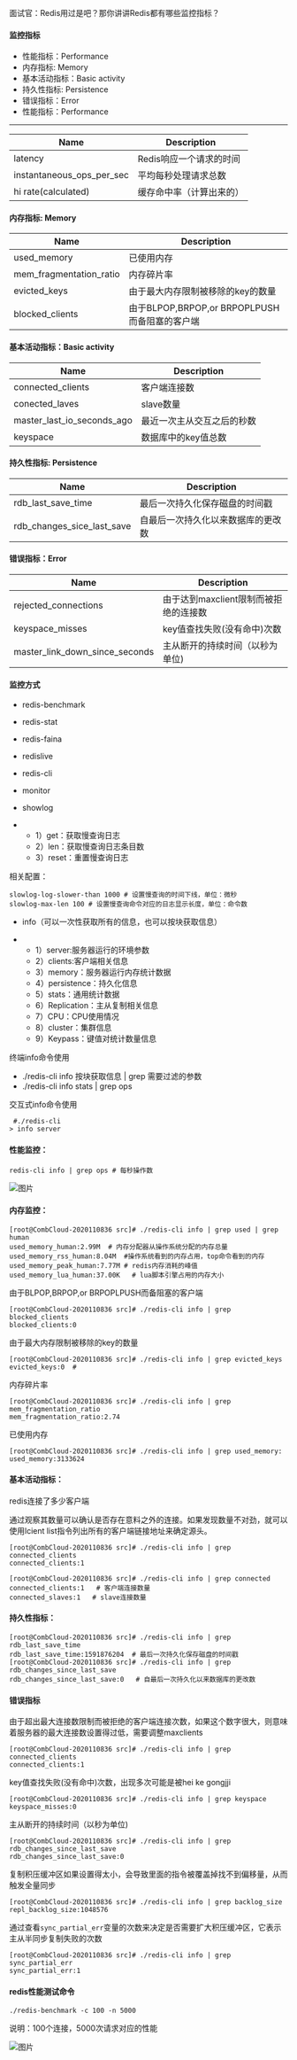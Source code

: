 面试官：Redis用过是吧？那你讲讲Redis都有哪些监控指标？



#### 监控指标

- 性能指标：Performance
- 内存指标: Memory
- 基本活动指标：Basic activity
- 持久性指标: Persistence
- 错误指标：Error
- 性能指标：Performance

------

| Name                      | Description              |
| ------------------------- | ------------------------ |
| latency                   | Redis响应一个请求的时间  |
| instantaneous_ops_per_sec | 平均每秒处理请求总数     |
| hi rate(calculated)       | 缓存命中率（计算出来的） |

#### 内存指标: Memory

| Name                    | Description                                   |
| ----------------------- | --------------------------------------------- |
| used_memory             | 已使用内存                                    |
| mem_fragmentation_ratio | 内存碎片率                                    |
| evicted_keys            | 由于最大内存限制被移除的key的数量             |
| blocked_clients         | 由于BLPOP,BRPOP,or BRPOPLPUSH而备阻塞的客户端 |

#### 基本活动指标：Basic activity

| Name                       | Description                |
| -------------------------- | -------------------------- |
| connected_clients          | 客户端连接数               |
| conected_laves             | slave数量                  |
| master_last_io_seconds_ago | 最近一次主从交互之后的秒数 |
| keyspace                   | 数据库中的key值总数        |

#### 持久性指标: Persistence

| Name                       | Description                        |
| -------------------------- | ---------------------------------- |
| rdb_last_save_time         | 最后一次持久化保存磁盘的时间戳     |
| rdb_changes_sice_last_save | 自最后一次持久化以来数据库的更改数 |

#### 错误指标：Error

| Name                           | Description                           |
| ------------------------------ | ------------------------------------- |
| rejected_connections           | 由于达到maxclient限制而被拒绝的连接数 |
| keyspace_misses                | key值查找失败(没有命中)次数           |
| master_link_down_since_seconds | 主从断开的持续时间（以秒为单位)       |

#### 监控方式

- redis-benchmark

- redis-stat

- redis-faina

- redislive

- redis-cli

- monitor

- showlog

- - 1）get：获取慢查询日志
  - 2）len：获取慢查询日志条目数
  - 3）reset：重置慢查询日志

相关配置：

```
slowlog-log-slower-than 1000 # 设置慢查询的时间下线，单位：微秒
slowlog-max-len 100 # 设置慢查询命令对应的日志显示长度，单位：命令数
```

- info（可以一次性获取所有的信息，也可以按块获取信息）

- - 1）server:服务器运行的环境参数
  - 2）clients:客户端相关信息
  - 3）memory：服务器运行内存统计数据
  - 4）persistence：持久化信息
  - 5）stats：通用统计数据
  - 6）Replication：主从复制相关信息
  - 7）CPU：CPU使用情况
  - 8）cluster：集群信息
  - 9）Keypass：键值对统计数量信息

终端info命令使用

- ./redis-cli info 按块获取信息 | grep 需要过滤的参数
- ./redis-cli info stats | grep ops

交互式info命令使用

```
 #./redis-cli 
> info server
```

#### 性能监控：

```
redis-cli info | grep ops # 每秒操作数
```

![图片](https://mmbiz.qpic.cn/mmbiz_png/8KKrHK5ic6XCuic4B8yY5hI0ic6c4792cMSO1jib7KIn98VzTuP1cgSW2I6OstdIXzJjvndSlDPGpubSuRjQh0WicyA/640?wx_fmt=png&tp=webp&wxfrom=5&wx_lazy=1&wx_co=1)

#### 内存监控：

```
[root@CombCloud-2020110836 src]# ./redis-cli info | grep used | grep human       
used_memory_human:2.99M  # 内存分配器从操作系统分配的内存总量
used_memory_rss_human:8.04M  #操作系统看到的内存占用，top命令看到的内存
used_memory_peak_human:7.77M # redis内存消耗的峰值
used_memory_lua_human:37.00K   # lua脚本引擎占用的内存大小
```

由于BLPOP,BRPOP,or BRPOPLPUSH而备阻塞的客户端

```
[root@CombCloud-2020110836 src]# ./redis-cli info | grep blocked_clients
blocked_clients:0  
```

由于最大内存限制被移除的key的数量

```
[root@CombCloud-2020110836 src]# ./redis-cli info | grep evicted_keys
evicted_keys:0  #
```

内存碎片率

```
[root@CombCloud-2020110836 src]# ./redis-cli info | grep mem_fragmentation_ratio
mem_fragmentation_ratio:2.74 
```

已使用内存

```
[root@CombCloud-2020110836 src]# ./redis-cli info | grep used_memory:
used_memory:3133624  
```

#### 基本活动指标：

redis连接了多少客户端

通过观察其数量可以确认是否存在意料之外的连接。如果发现数量不对劲，就可以使用lcient list指令列出所有的客户端链接地址来确定源头。

```
[root@CombCloud-2020110836 src]# ./redis-cli info | grep connected_clients
connected_clients:1
```

```
[root@CombCloud-2020110836 src]# ./redis-cli info | grep connected
connected_clients:1   # 客户端连接数量
connected_slaves:1   # slave连接数量
```

#### 持久性指标：

```
[root@CombCloud-2020110836 src]# ./redis-cli info | grep rdb_last_save_time
rdb_last_save_time:1591876204  # 最后一次持久化保存磁盘的时间戳
[root@CombCloud-2020110836 src]# ./redis-cli info | grep rdb_changes_since_last_save
rdb_changes_since_last_save:0   # 自最后一次持久化以来数据库的更改数
```

#### 错误指标

由于超出最大连接数限制而被拒绝的客户端连接次数，如果这个数字很大，则意味着服务器的最大连接数设置得过低，需要调整maxclients

```
[root@CombCloud-2020110836 src]# ./redis-cli info | grep connected_clients
connected_clients:1
```

key值查找失败(没有命中)次数，出现多次可能是被hei ke gongjji

```
[root@CombCloud-2020110836 src]# ./redis-cli info | grep keyspace
keyspace_misses:0   
```

主从断开的持续时间（以秒为单位)

```
[root@CombCloud-2020110836 src]# ./redis-cli info | grep rdb_changes_since_last_save
rdb_changes_since_last_save:0  
```

复制积压缓冲区如果设置得太小，会导致里面的指令被覆盖掉找不到偏移量，从而触发全量同步

```
[root@CombCloud-2020110836 src]# ./redis-cli info | grep backlog_size
repl_backlog_size:1048576
```

通过查看`sync_partial_err`变量的次数来决定是否需要扩大积压缓冲区，它表示主从半同步复制失败的次数

```
[root@CombCloud-2020110836 src]# ./redis-cli info | grep sync_partial_err
sync_partial_err:1
```

#### redis性能测试命令

```
./redis-benchmark -c 100 -n 5000
```

说明：100个连接，5000次请求对应的性能

![图片](https://mmbiz.qpic.cn/mmbiz_png/8KKrHK5ic6XCuic4B8yY5hI0ic6c4792cMSicEzgdCprmOtjDMtFtUibeUo8Ns1ulxYMYgLjTKxibGyxnGsg6OGa06lQ/640?wx_fmt=png&tp=webp&wxfrom=5&wx_lazy=1&wx_co=1)
